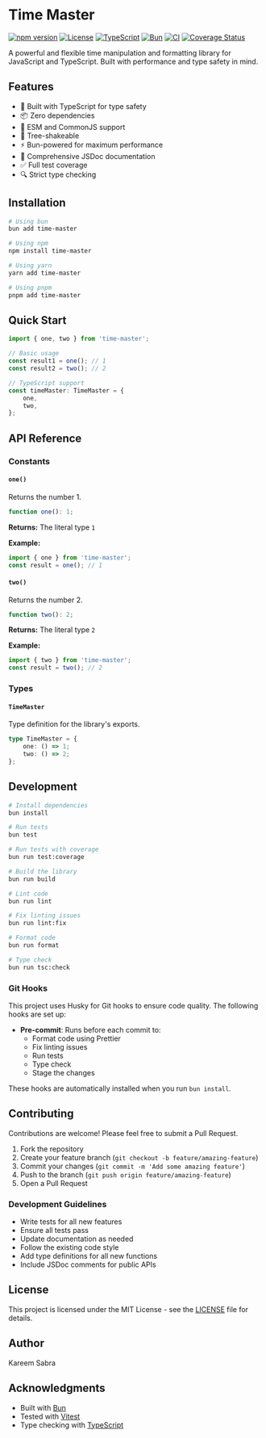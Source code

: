# Time Master

[![npm version](https://img.shields.io/npm/v/time-master.svg)](https://www.npmjs.com/package/time-master)
[![License](https://img.shields.io/github/license/kareemsabra/time-master)](https://github.com/kareemsabra/time-master/blob/main/LICENSE)
[![TypeScript](https://img.shields.io/badge/TypeScript-5.0-blue.svg)](https://www.typescriptlang.org/)
[![Bun](https://img.shields.io/badge/Bun-1.0-orange.svg)](https://bun.sh/)
[![CI](https://github.com/kareemsabra/time-master/actions/workflows/ci.yml/badge.svg)](https://github.com/kareemsabra/time-master/actions/workflows/ci.yml)
[![Coverage Status](https://coveralls.io/repos/github/KareemSabra/time-master/badge.svg)](https://coveralls.io/github/KareemSabra/time-master)

A powerful and flexible time manipulation and formatting library for JavaScript and TypeScript. Built with performance and type safety in mind.

## Features

- 🚀 Built with TypeScript for type safety
- 📦 Zero dependencies
- 🔄 ESM and CommonJS support
- 🎯 Tree-shakeable
- ⚡ Bun-powered for maximum performance
- 📝 Comprehensive JSDoc documentation
- ✅ Full test coverage
- 🔍 Strict type checking

## Installation

```bash
# Using bun
bun add time-master

# Using npm
npm install time-master

# Using yarn
yarn add time-master

# Using pnpm
pnpm add time-master
```

## Quick Start

```typescript
import { one, two } from 'time-master';

// Basic usage
const result1 = one(); // 1
const result2 = two(); // 2

// TypeScript support
const timeMaster: TimeMaster = {
    one,
    two,
};
```

## API Reference

### Constants

#### `one()`

Returns the number 1.

```typescript
function one(): 1;
```

**Returns:** The literal type `1`

**Example:**

```typescript
import { one } from 'time-master';
const result = one(); // 1
```

#### `two()`

Returns the number 2.

```typescript
function two(): 2;
```

**Returns:** The literal type `2`

**Example:**

```typescript
import { two } from 'time-master';
const result = two(); // 2
```

### Types

#### `TimeMaster`

Type definition for the library's exports.

```typescript
type TimeMaster = {
    one: () => 1;
    two: () => 2;
};
```

## Development

```bash
# Install dependencies
bun install

# Run tests
bun test

# Run tests with coverage
bun run test:coverage

# Build the library
bun run build

# Lint code
bun run lint

# Fix linting issues
bun run lint:fix

# Format code
bun run format

# Type check
bun run tsc:check
```

### Git Hooks

This project uses Husky for Git hooks to ensure code quality. The following hooks are set up:

- **Pre-commit**: Runs before each commit to:
    - Format code using Prettier
    - Fix linting issues
    - Run tests
    - Type check
    - Stage the changes

These hooks are automatically installed when you run `bun install`.

## Contributing

Contributions are welcome! Please feel free to submit a Pull Request.

1. Fork the repository
2. Create your feature branch (`git checkout -b feature/amazing-feature`)
3. Commit your changes (`git commit -m 'Add some amazing feature'`)
4. Push to the branch (`git push origin feature/amazing-feature`)
5. Open a Pull Request

### Development Guidelines

- Write tests for all new features
- Ensure all tests pass
- Update documentation as needed
- Follow the existing code style
- Add type definitions for all new functions
- Include JSDoc comments for public APIs

## License

This project is licensed under the MIT License - see the [LICENSE](LICENSE) file for details.

## Author

Kareem Sabra

## Acknowledgments

- Built with [Bun](https://bun.sh/)
- Tested with [Vitest](https://vitest.dev/)
- Type checking with [TypeScript](https://www.typescriptlang.org/)
